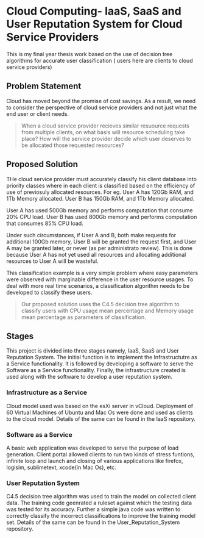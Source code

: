 # Cloud Computing- IaaS, SaaS and User Reputation System for Cloud Service Providers
This is my final year thesis work based on the use of decision tree algorithms for accurate user classification ( users here are clients to cloud service providers)

## Problem Statement
Cloud has moved beyond the promise of cost savings. As a result, we need to consider the perspective of cloud service providers and not just what the end user or client needs. 
>When a cloud service provider recieves similar resuource requests from multiple clients, on what basis will resource scheduling take place? 
>How will the service provider decide which user deserves to be allocated those requested resources?

## Proposed Solution
THe cloud service provider must accurately classify his client database into priority classes where in each client is classified based on the efficiency of use of previosuly allocated resources.
For eg.
User A has 120Gb RAM, and 1Tb Memory allocated.
User B has 150Gb RAM, and 1Tb Memory allocated.

User A has used 500Gb memory and performs computation that consume 20% CPU load.
User B has used 800Gb memory and performs computation that consumes 85% CPU load.

Under such circumstances, if User A and B, both make requests for additional 100Gb memory, User B will be granted the request first, and User A may be granted later, or never (as per administrato review). This is done because User A has not yet used all resources and allocating additional resources to User A will be wasteful.

This classification example is a very simple problem where easy parameters were observed with marginable difference in the user resource usages. To deal with more real time scenarios, a classification algorithm needs to be developed to classify these users.

>Our proposed solution uses the C4.5 decision tree algorithm to classify users with CPU usage mean percentage and Memory usage mean percentage as parameters of classification.

## Stages

This project is divided into three stages namely, IaaS, SaaS and User Reputation System.
The initial function is to implement the Infrastructutre as a Service functionality. It is followed by developing a software to serve the Software as a Service functionality. Finally, the infrastructure created is used along with the software to develop a user reputation system.

### Infrastructure as a Service
Cloud model used was based on the esXi server in vCloud. Deployment of 60 Virtual Machines of Ubuntu and Mac Os were done and used as clients to the cloud model. Details of the same can be found in the IaaS repository.

### Software as a Service
A basic web application was developed to serve the purpose of load generation. Client portal allowed clients to run two kinds of stress funtions, infinite loop and launch and closing of various applications like firefox, logisim, sublimetext, xcode(in Mac Os), etc.

### User Reputation System
C4.5 decision tree algorithm was used to train the model on collected client data. The training code geenrated a ruleset against which the testing data was tested for its accuracy. Further a simple java code was written to correctly classify the incorrect classifications to improve the training model set. Details of the same can be found in the User_Reputation_System repository.

